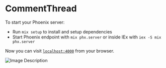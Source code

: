 # CommentThread

To start your Phoenix server:

  * Run `mix setup` to install and setup dependencies
  * Start Phoenix endpoint with `mix phx.server` or inside IEx with `iex -S mix phx.server`

Now you can visit [`localhost:4000`](http://localhost:4000/escribir) from your browser.

![Image Description](https://universi799-my.sharepoint.com/:i:/g/personal/2302006_utrivieramaya_edu_mx/EWXGUDK0-IVIqo7qz_9Nyk4Bn8FW0fUHVpadnh8YOdKXYg?e=MT5gWa)
